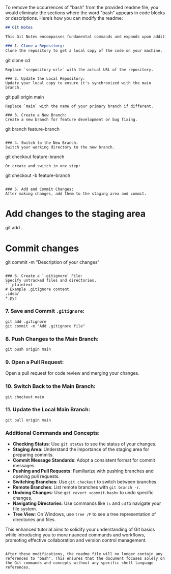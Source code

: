 To remove the occurrences of "bash" from the provided readme file, you would eliminate the sections where the word "bash" appears in code blocks or descriptions. Here’s how you can modify the readme:

```markdown
## Git Notes

This Git Notes encompasses fundamental commands and expands upon additional concepts and commands to provide a more comprehensive understanding of Git for version control management.

### 1. Clone a Repository:
Clone the repository to get a local copy of the code on your machine.
```
git clone <repository-url>
cd <repository-directory>
```
Replace `<repository-url>` with the actual URL of the repository.

### 2. Update the Local Repository:
Update your local copy to ensure it's synchronized with the main branch.
```
git pull origin main
```
Replace `main` with the name of your primary branch if different.

### 3. Create a New Branch:
Create a new branch for feature development or bug fixing.
```
git branch feature-branch
```

### 4. Switch to the New Branch:
Switch your working directory to the new branch.
```
git checkout feature-branch
```
Or create and switch in one step:
```
git checkout -b feature-branch
```

### 5. Add and Commit Changes:
After making changes, add them to the staging area and commit.
```
# Add changes to the staging area
git add .

# Commit changes
git commit -m "Description of your changes"
```

### 6. Create a `.gitignore` File:
Specify untracked files and directories.
```plaintext
# Example .gitignore content
.idea/
*.pyc
```

### 7. Save and Commit `.gitignore`:
```
git add .gitignore
git commit -m "Add .gitignore file"
```

### 8. Push Changes to the Main Branch:
```
git push origin main
```

### 9. Open a Pull Request:
Open a pull request for code review and merging your changes.

### 10. Switch Back to the Main Branch:
```
git checkout main
```

### 11. Update the Local Main Branch:
```
git pull origin main
```

### Additional Commands and Concepts:
- **Checking Status**: Use `git status` to see the status of your changes.
- **Staging Area**: Understand the importance of the staging area for preparing commits.
- **Commit Message Standards**: Adopt a consistent format for commit messages.
- **Pushing and Pull Requests**: Familiarize with pushing branches and opening pull requests.
- **Switching Branches**: Use `git checkout` to switch between branches.
- **Remote Branches**: List remote branches with `git branch -r`.
- **Undoing Changes**: Use `git revert <commit-hash>` to undo specific changes.
- **Navigating Directories**: Use commands like `ls` and `cd` to navigate your file system.
- **Tree View**: On Windows, use `tree /F` to see a tree representation of directories and files.

This enhanced tutorial aims to solidify your understanding of Git basics while introducing you to more nuanced commands and workflows, promoting effective collaboration and version control management.
```

After these modifications, the readme file will no longer contain any references to "bash". This ensures that the document focuses solely on the Git commands and concepts without any specific shell language references.